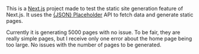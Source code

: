 This is a [Next.js](https://nextjs.org/) project made to test the static site generation feature of Next.js. It uses the [{JSON} Placeholder](https://jsonplaceholder.typicode.com/) API to fetch data and generate static pages. 

Currently it is generating 5000 pages with no issue. To be fair, they are really simple pages, but I receive only one error about the home page being too large. No issues with the number of pages to be generated.